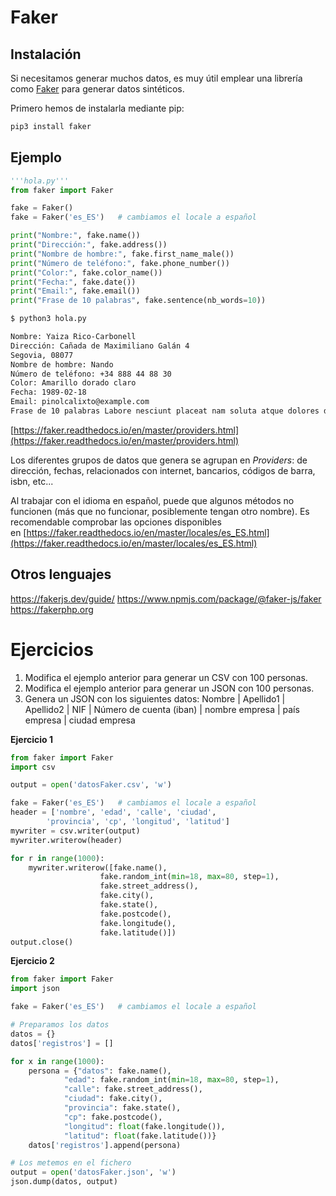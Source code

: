 # Faker

## Instalación

Si necesitamos generar muchos datos, es muy útil emplear una librería como [Faker](https://faker.readthedocs.io/en/master/) para generar datos sintéticos.

Primero hemos de instalarla mediante pip:

```bash
pip3 install faker
```

## Ejemplo
```python
'''hola.py'''
from faker import Faker

fake = Faker()
fake = Faker('es_ES')   # cambiamos el locale a español

print("Nombre:", fake.name())
print("Dirección:", fake.address())
print("Nombre de hombre:", fake.first_name_male())
print("Número de teléfono:", fake.phone_number())
print("Color:", fake.color_name())
print("Fecha:", fake.date())
print("Email:", fake.email())
print("Frase de 10 palabras", fake.sentence(nb_words=10))
```

```bash
$ python3 hola.py

Nombre: Yaiza Rico-Carbonell
Dirección: Cañada de Maximiliano Galán 4
Segovia, 08077
Nombre de hombre: Nando
Número de teléfono: +34 888 44 88 30
Color: Amarillo dorado claro
Fecha: 1989-02-18
Email: pinolcalixto@example.com
Frase de 10 palabras Labore nesciunt placeat nam soluta atque dolores dolor provident qui.
```

[https://faker.readthedocs.io/en/master/providers.html](https://faker.readthedocs.io/en/master/providers.html)

Los diferentes grupos de datos que genera se agrupan en _Providers_: de dirección, fechas, relacionados con internet, bancarios, códigos de barra, isbn, etc...

Al trabajar con el idioma en español, puede que algunos métodos no funcionen (más que no funcionar, posiblemente tengan otro nombre). Es recomendable comprobar las opciones disponibles en [https://faker.readthedocs.io/en/master/locales/es_ES.html](https://faker.readthedocs.io/en/master/locales/es_ES.html)

## Otros lenguajes

https://fakerjs.dev/guide/
https://www.npmjs.com/package/@faker-js/faker
https://fakerphp.org

# Ejercicios

1. Modifica el ejemplo anterior para generar un CSV con 100 personas.
2. Modifica el ejemplo anterior para generar un JSON con 100 personas.
3. Genera un JSON con los siguientes datos:
Nombre | Apellido1 | Apellido2 | NIF | Número de cuenta (iban) | nombre empresa | país empresa | ciudad empresa

**Ejercicio 1**
```python
from faker import Faker
import csv

output = open('datosFaker.csv', 'w')

fake = Faker('es_ES')   # cambiamos el locale a español
header = ['nombre', 'edad', 'calle', 'ciudad',
        'provincia', 'cp', 'longitud', 'latitud']
mywriter = csv.writer(output)
mywriter.writerow(header)

for r in range(1000):
    mywriter.writerow([fake.name(),
                    fake.random_int(min=18, max=80, step=1),
                    fake.street_address(),
                    fake.city(),
                    fake.state(),
                    fake.postcode(),
                    fake.longitude(),
                    fake.latitude()])
output.close()
```

**Ejercicio 2**
```python
from faker import Faker
import json

fake = Faker('es_ES')   # cambiamos el locale a español

# Preparamos los datos
datos = {}
datos['registros'] = []

for x in range(1000):
    persona = {"datos": fake.name(),
            "edad": fake.random_int(min=18, max=80, step=1),
            "calle": fake.street_address(),
            "ciudad": fake.city(),
            "provincia": fake.state(),
            "cp": fake.postcode(),
            "longitud": float(fake.longitude()),
            "latitud": float(fake.latitude())}
    datos['registros'].append(persona)

# Los metemos en el fichero
output = open('datosFaker.json', 'w')
json.dump(datos, output)
```
